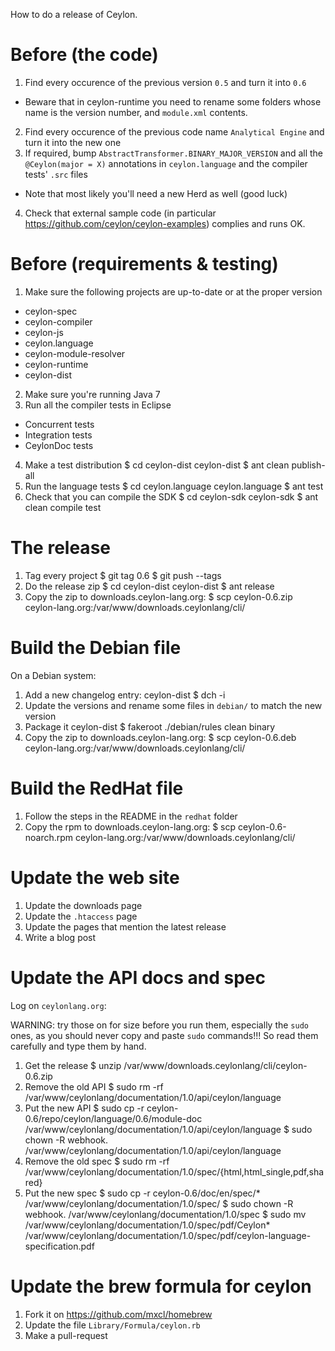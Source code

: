 How to do a release of Ceylon.

# Before (the code)

1. Find every occurence of the previous version `0.5` and turn it into `0.6`
  - Beware that in ceylon-runtime you need to rename some folders whose name is the version number, and `module.xml` contents.
2. Find every occurence of the previous code name `Analytical Engine` and turn it into the new one
3. If required, bump `AbstractTransformer.BINARY_MAJOR_VERSION` and all the `@Ceylon(major = X)` annotations in `ceylon.language`
   and the compiler tests' `.src` files
  - Note that most likely you'll need a new Herd as well (good luck)
4. Check that external sample code (in particular https://github.com/ceylon/ceylon-examples)
complies and runs OK.

# Before (requirements & testing)

1. Make sure the following projects are up-to-date or at the proper version
  - ceylon-spec
  - ceylon-compiler
  - ceylon-js
  - ceylon.language
  - ceylon-module-resolver
  - ceylon-runtime
  - ceylon-dist
2. Make sure you're running Java 7
3. Run all the compiler tests in Eclipse
  - Concurrent tests
  - Integration tests
  - CeylonDoc tests
4. Make a test distribution
    $ cd ceylon-dist
    ceylon-dist $ ant clean publish-all
5. Run the language tests
    $ cd ceylon.language
    ceylon.language $ ant test
6. Check that you can compile the SDK
    $ cd ceylon-sdk
    ceylon-sdk $ ant clean compile test

# The release

1. Tag every project
    $ git tag 0.6
    $ git push --tags
2. Do the release zip
    $ cd ceylon-dist
    ceylon-dist $ ant release
3. Copy the zip to downloads.ceylon-lang.org:
    $ scp ceylon-0.6.zip ceylon-lang.org:/var/www/downloads.ceylonlang/cli/

# Build the Debian file

On a Debian system:

1. Add a new changelog entry:
    ceylon-dist $ dch -i
2. Update the versions and rename some files in `debian/` to match the new version
3. Package it
    ceylon-dist $ fakeroot ./debian/rules clean binary
4. Copy the zip to downloads.ceylon-lang.org:
    $ scp ceylon-0.6.deb ceylon-lang.org:/var/www/downloads.ceylonlang/cli/

# Build the RedHat file

1. Follow the steps in the README in the `redhat` folder
2. Copy the rpm to downloads.ceylon-lang.org:
    $ scp ceylon-0.6-noarch.rpm ceylon-lang.org:/var/www/downloads.ceylonlang/cli/

# Update the web site

1. Update the downloads page
2. Update the `.htaccess` page
3. Update the pages that mention the latest release
4. Write a blog post

# Update the API docs and spec

Log on `ceylonlang.org`:

WARNING: try those on for size before you run them, especially the `sudo` ones, as you should
never copy and paste `sudo` commands!!! So read them carefully and type them by hand.

1. Get the release
    $ unzip /var/www/downloads.ceylonlang/cli/ceylon-0.6.zip
2. Remove the old API
    $ sudo rm -rf /var/www/ceylonlang/documentation/1.0/api/ceylon/language
3. Put the new API
    $ sudo cp -r ceylon-0.6/repo/ceylon/language/0.6/module-doc /var/www/ceylonlang/documentation/1.0/api/ceylon/language
    $ sudo chown -R webhook. /var/www/ceylonlang/documentation/1.0/api/ceylon/language
4. Remove the old spec
    $ sudo rm -rf /var/www/ceylonlang/documentation/1.0/spec/{html,html_single,pdf,shared}
5. Put the new spec
    $ sudo cp -r ceylon-0.6/doc/en/spec/* /var/www/ceylonlang/documentation/1.0/spec/
    $ sudo chown -R webhook. /var/www/ceylonlang/documentation/1.0/spec
    $ sudo mv /var/www/ceylonlang/documentation/1.0/spec/pdf/Ceylon\* /var/www/ceylonlang/documentation/1.0/spec/pdf/ceylon-language-specification.pdf

# Update the brew formula for ceylon

1. Fork it on https://github.com/mxcl/homebrew
2. Update the file `Library/Formula/ceylon.rb`
3. Make a pull-request
